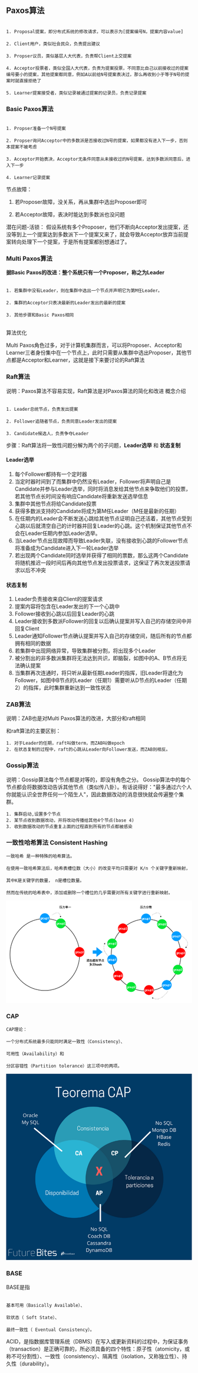 ## Paxos算法

```text

1. Proposal提案，即分布式系统的修改请求，可以表示为[提案编号N，提案内容value]

2. Client用户，类似社会民众，负责提出建议

3. Propser议员，类似基层人大代表，负责帮Client上交提案

4. Acceptor投票者，类似全国人大代表，负责为提案投票，不同意比自己以前接收过的提案编号要小的提案，其他提案都同意，例如A以前给N号提案表决过，那么再收到小于等于N号的提案时就直接拒绝了

5. Learner提案接受者，类似记录被通过提案的记录员，负责记录提案

```

### Basic Paxos算法

```text

1. Propser准备一个N号提案

2. Propser询问Acceptor中的多数派是否接收过N号的提案，如果都没有进入下一步，否则本提案不被考虑

3. Acceptor开始表决，Acceptor无条件同意从未接收过的N号提案，达到多数派同意后，进入下一步

4. Learner记录提案

```

节点故障：

1. 若Proposer故障，没关系，再从集群中选出Proposer即可

2. 若Acceptor故障，表决时能达到多数派也没问题

潜在问题-活锁：
假设系统有多个Proposer，他们不断向Acceptor发出提案，还没等到上一个提案达到多数派下一个提案又来了，就会导致Acceptor放弃当前提案转向处理下一个提案，于是所有提案都别想通过了。


### Multi Paxos算法


**据Basic Paxos的改进：整个系统只有一个Proposer，称之为Leader**

```text

1. 若集群中没有Leader，则在集群中选出一个节点并声明它为第M任Leader。

2. 集群的Acceptor只表决最新的Leader发出的最新的提案

3. 其他步骤和Basic Paxos相同


```

算法优化

Multi Paxos角色过多，对于计算机集群而言，可以将Proposer、Acceptor和Learner三者身份集中在一个节点上，此时只需要从集群中选出Proposer，其他节点都是Acceptor和Learner，这就是接下来要讨论的Raft算法


### Raft算法

说明：Paxos算法不容易实现，Raft算法是对Paxos算法的简化和改进
概念介绍

```text

1. Leader总统节点，负责发出提案

2. Follower追随者节点，负责同意Leader发出的提案

3. Candidate候选人，负责争夺Leader

```


步骤：Raft算法将一致性问题分解为两个的子问题，**Leader选举** 和 **状态复制**

#### Leader选举
1. 每个Follower都持有一个定时器
2. 当定时器时间到了而集群中仍然没有Leader，Follower将声明自己是Candidate并参与Leader选举，同时将消息发给其他节点来争取他们的投票，若其他节点长时间没有响应Candidate将重新发送选举信息
3. 集群中其他节点将给Candidate投票
4. 获得多数派支持的Candidate将成为第M任Leader（M任是最新的任期）
5. 在任期内的Leader会不断发送心跳给其他节点证明自己还活着，其他节点受到心跳以后就清空自己的计时器并回复Leader的心跳。这个机制保证其他节点不会在Leader任期内参加Leader选举。
6. 当Leader节点出现故障而导致Leader失联，没有接收到心跳的Follower节点将准备成为Candidate进入下一轮Leader选举
7. 若出现两个Candidate同时选举并获得了相同的票数，那么这两个Candidate将随机推迟一段时间后再向其他节点发出投票请求，这保证了再次发送投票请求以后不冲突

#### 状态复制
1. Leader负责接收来自Client的提案请求
2. 提案内容将包含在Leader发出的下一个心跳中
3. Follower接收到心跳以后回复Leader的心跳
4. Leader接收到多数派Follower的回复以后确认提案并写入自己的存储空间中并回复Client
5. Leader通知Follower节点确认提案并写入自己的存储空间，随后所有的节点都拥有相同的数据
6. 若集群中出现网络异常，导致集群被分割，将出现多个Leader
7. 被分割出的非多数派集群将无法达到共识，即脑裂，如图中的A、B节点将无法确认提案
8. 当集群再次连通时，将只听从最新任期Leader的指挥，旧Leader将退化为Follower，如图中B节点的Leader（任期1）需要听从D节点的Leader（任期2）的指挥，此时集群重新达到一致性状态

### ZAB算法

说明：ZAB也是对Multi Paxos算法的改进，大部分和raft相同

和raft算法的主要区别：

```text
1. 对于Leader的任期，raft叫做term，而ZAB叫做epoch
2. 在状态复制的过程中，raft的心跳从Leader向Follower发送，而ZAB则相反。
```

### Gossip算法
说明：Gossip算法每个节点都是对等的，即没有角色之分。
Gossip算法中的每个节点都会将数据改动告诉其他节点（类似传八卦）。有话说得好："最多通过六个人你就能认识全世界任何一个陌生人"，因此数据改动的消息很快就会传遍整个集群。

```text
1. 集群启动,设置多个节点
2. 某节点收到数据改动，并将改动传播给其他4个节点(base 4)
3. 收到数据改动的节点重复上面的过程直到所有的节点都被感染
```


### 一致性哈希算法 Consistent Hashing

```text
一致哈希 是一种特殊的哈希算法。

在使用一致哈希算法后，哈希表槽位数（大小）的改变平均只需要对 K/n 个关键字重新映射，

其中K是关键字的数量， n是槽位数量。

然而在传统的哈希表中，添加或删除一个槽位的几乎需要对所有关键字进行重新映射。
```

![](./consistency-hashing.jpg)


### CAP

```text
CAP理论：

一个分布式系统最多只能同时满足一致性（Consistency）、

可用性（Availability）和

分区容错性（Partition tolerance）这三项中的两项。

```
![](./CAP.jpg)

### BASE

BASE是指

```text

基本可用（Basically Available）、

软状态（ Soft State）、

最终一致性（ Eventual Consistency）。
```

ACID，是指数据库管理系统（DBMS）在写入或更新资料的过程中，为保证事务（transaction）是正确可靠的，所必须具备的四个特性：原子性（atomicity，或称不可分割性）、一致性（consistency）、隔离性（isolation，又称独立性）、持久性（durability）。
